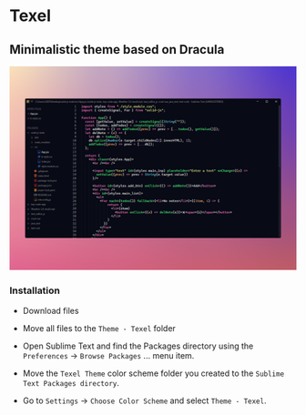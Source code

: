 # Texel

## Minimalistic theme based on Dracula

![Иллюстрация к проекту](https://github.com/knoxydev/texel-theme/blob/main/readme-docs/texel-pic.png)


### Installation
- Download files
- Move all files to the `Theme - Texel` folder

- Open Sublime Text and find the Packages directory using the `Preferences` -> `Browse Packages` ... menu item.
- Move the `Texel Theme` color scheme folder you created to the `Sublime Text Packages directory`.
- Go to `Settings` -> `Choose Color Scheme` and select `Theme - Texel`.
